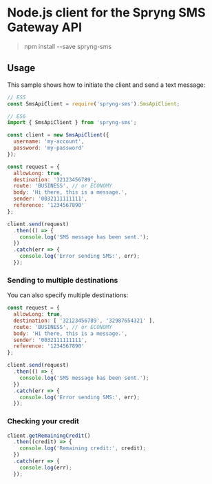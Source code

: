 # Node.js client for the Spryng SMS Gateway API

> npm install --save spryng-sms

## Usage

This sample shows how to initiate the client and send a text message:

```js
// ES5
const SmsApiClient = require('spryng-sms').SmsApiClient;

// ES6
import { SmsApiClient } from 'spryng-sms';

const client = new SmsApiClient({
  username: 'my-account',
  password: 'my-password'
});

const request = {
  allowLong: true,
  destination: '32123456789',
  route: 'BUSINESS', // or ECONOMY
  body: 'Hi there, this is a message.',
  sender: '0032111111111',
  reference: '1234567890'
};

client.send(request)
  .then(() => {
    console.log('SMS message has been sent.');
  })
  .catch(err => {
    console.log('Error sending SMS:', err);
  });
```

### Sending to multiple destinations

You can also specify multiple destinations:

```js
const request = {
  allowLong: true,
  destination: [ '32123456789', '32987654321' ],
  route: 'BUSINESS', // or ECONOMY
  body: 'Hi there, this is a message.',
  sender: '0032111111111',
  reference: '1234567890'
};

client.send(request)
  .then(() => {
    console.log('SMS message has been sent.');
  })
  .catch(err => {
    console.log('Error sending SMS:', err);
  });
```

### Checking your credit

```js
client.getRemainingCredit()
  .then((credit) => {
    console.log('Remaining credit:', credit);
  })
  .catch(err => {
    console.log(err);
  });
```
